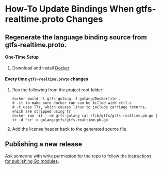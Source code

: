 # How-To Update Bindings When gtfs-realtime.proto Changes

## Regenerate the language binding source from gtfs-realtime.proto.

#### One-Time Setup

1. Download and install [Docker](https://docs.docker.com/get-docker/)

#### Every time `gtfs-realtime.proto` changes

1. Run the following from the project root folder:

    ```
    docker build -t gtfs-golang -f golang/Dockerfile .
    # -it to make sure docker run can be killed with ctrl-c
    # -t uses TTY, which causes linux to include carriage returns, which are stripped using tr
    docker run -it --rm gtfs-golang cat /lib/gtfs/gtfs-realtime.pb.go | tr -d '\r' > golang/gtfs/gtfs-realtime.pb.go
    ```

1. Add the license header back to the generated source file.

## Publishing a new release

Ask someone with write permission for the repo to follow the [instructions for publishing Go modules](https://go.dev/blog/publishing-go-modules).